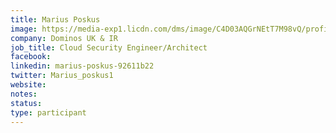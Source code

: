 ```yaml
---
title: Marius Poskus
image: https://media-exp1.licdn.com/dms/image/C4D03AQGrNEtT7M98vQ/profile-displayphoto-shrink_800_800/0/1516964237093?e=1650499200&v=beta&t=5EXr6zzWX70mamlM1zeNkaeaoBmm_nuHEqteUQbt4lc
company: Dominos UK & IR
job_title: Cloud Security Engineer/Architect
facebook:
linkedin: marius-poskus-92611b22
twitter: Marius_poskus1
website:
notes:
status: 
type: participant
---
```

